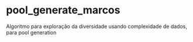 # pool_generate_marcos
Algoritmo para exploração da diversidade usando complexidade de dados, para pool generation
